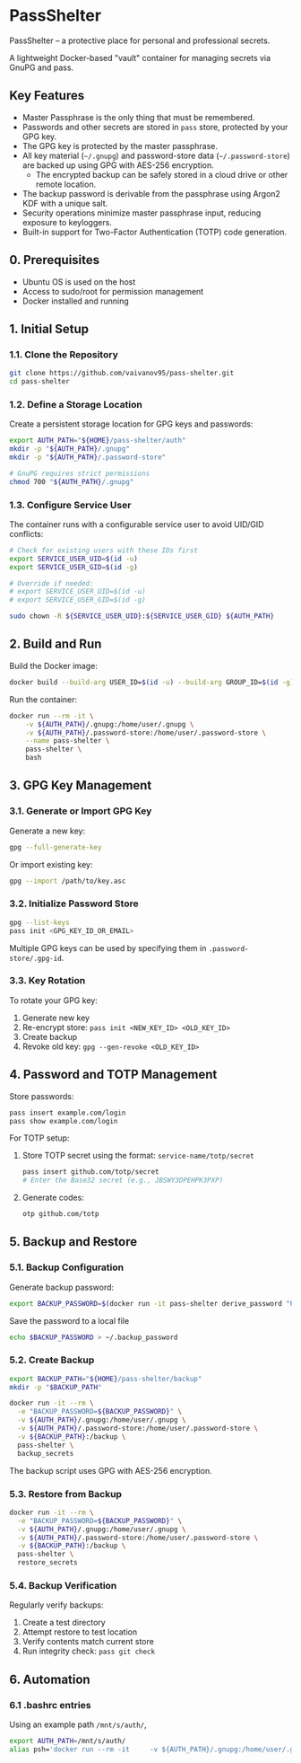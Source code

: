 # PassShelter

PassShelter – a protective place for personal and professional secrets.

A lightweight Docker-based "vault" container for managing secrets via GnuPG and pass.

## Key Features

- Master Passphrase is the only thing that must be remembered.
- Passwords and other secrets are stored in `pass` store, protected by your GPG key.
- The GPG key is protected by the master passphrase.
- All key material (`~/.gnupg`) and password-store data (`~/.password-store`) are backed up using GPG with AES-256 encryption.
  - The encrypted backup can be safely stored in a cloud drive or other remote location.
- The backup password is derivable from the passphrase using Argon2 KDF with a unique salt.
- Security operations minimize master passphrase input, reducing exposure to keyloggers.
- Built-in support for Two-Factor Authentication (TOTP) code generation.

## 0. Prerequisites

- Ubuntu OS is used on the host
- Access to sudo/root for permission management
- Docker installed and running

## 1. Initial Setup

### 1.1. Clone the Repository

```bash
git clone https://github.com/vaivanov95/pass-shelter.git
cd pass-shelter
```

### 1.2. Define a Storage Location

Create a persistent storage location for GPG keys and passwords:

```bash
export AUTH_PATH="${HOME}/pass-shelter/auth"
mkdir -p "${AUTH_PATH}/.gnupg"
mkdir -p "${AUTH_PATH}/.password-store"

# GnuPG requires strict permissions
chmod 700 "${AUTH_PATH}/.gnupg"
```

### 1.3. Configure Service User

The container runs with a configurable service user to avoid UID/GID conflicts:

```bash
# Check for existing users with these IDs first
export SERVICE_USER_UID=$(id -u)
export SERVICE_USER_GID=$(id -g)

# Override if needed:
# export SERVICE_USER_UID=$(id -u)
# export SERVICE_USER_GID=$(id -g)

sudo chown -R ${SERVICE_USER_UID}:${SERVICE_USER_GID} ${AUTH_PATH}
```

## 2. Build and Run

Build the Docker image:

```bash
docker build --build-arg USER_ID=$(id -u) --build-arg GROUP_ID=$(id -g) -t pass-shelter .
```

Run the container:

```bash
docker run --rm -it \
    -v ${AUTH_PATH}/.gnupg:/home/user/.gnupg \
    -v ${AUTH_PATH}/.password-store:/home/user/.password-store \
    --name pass-shelter \
    pass-shelter \
    bash
```

## 3. GPG Key Management

### 3.1. Generate or Import GPG Key

Generate a new key:

```bash
gpg --full-generate-key
```

Or import existing key:

```bash
gpg --import /path/to/key.asc
```

### 3.2. Initialize Password Store

```bash
gpg --list-keys
pass init <GPG_KEY_ID_OR_EMAIL>
```

Multiple GPG keys can be used by specifying them in `.password-store/.gpg-id`.

### 3.3. Key Rotation

To rotate your GPG key:

1. Generate new key
2. Re-encrypt store: `pass init <NEW_KEY_ID> <OLD_KEY_ID>`
3. Create backup
4. Revoke old key: `gpg --gen-revoke <OLD_KEY_ID>`

## 4. Password and TOTP Management

Store passwords:

```bash
pass insert example.com/login
pass show example.com/login
```

For TOTP setup:

1. Store TOTP secret using the format: `service-name/totp/secret`
   ```bash
   pass insert github.com/totp/secret
   # Enter the Base32 secret (e.g., JBSWY3DPEHPK3PXP)
   ```

2. Generate codes:
   ```bash
   otp github.com/totp
   ```

## 5. Backup and Restore

### 5.1. Backup Configuration
Generate backup password:

```bash
export BACKUP_PASSWORD=$(docker run -it pass-shelter derive_password "PASS_SHELTER_BACKUP_PASSWORD")
```

Save the password to a local file
```bash
echo $BACKUP_PASSWORD > ~/.backup_password
```

### 5.2. Create Backup

```bash
export BACKUP_PATH="${HOME}/pass-shelter/backup"
mkdir -p "$BACKUP_PATH"

docker run -it --rm \
  -e "BACKUP_PASSWORD=${BACKUP_PASSWORD}" \
  -v ${AUTH_PATH}/.gnupg:/home/user/.gnupg \
  -v ${AUTH_PATH}/.password-store:/home/user/.password-store \
  -v ${BACKUP_PATH}:/backup \
  pass-shelter \
  backup_secrets
```

The backup script uses GPG with AES-256 encryption.

### 5.3. Restore from Backup

```bash
docker run -it --rm \
  -e "BACKUP_PASSWORD=${BACKUP_PASSWORD}" \
  -v ${AUTH_PATH}/.gnupg:/home/user/.gnupg \
  -v ${AUTH_PATH}/.password-store:/home/user/.password-store \
  -v ${BACKUP_PATH}:/backup \
  pass-shelter \
  restore_secrets
```

### 5.4. Backup Verification

Regularly verify backups:

1. Create a test directory
2. Attempt restore to test location
3. Verify contents match current store
4. Run integrity check: `pass git check`




## 6. Automation
### 6.1 .bashrc entries
Using an example path `/mnt/s/auth/`,
```bash
export AUTH_PATH=/mnt/s/auth/
alias psh='docker run --rm -it     -v ${AUTH_PATH}/.gnupg:/home/user/.gnupg     -v ${AUTH_PATH}/.password-store:/home/u>
```
